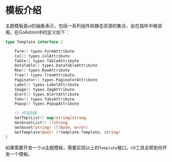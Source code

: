 # 模板介绍

主题模板是ui的抽象表示，包括一系列组件和静态资源的集合，会在插件中被调用。在GoAdmin中的定义如下：

```go
type Template interface {

    Form() types.FormAttribute
    Col() types.ColAttribute
    Table() types.TableAttribute
    DataTable() types.DataTableAttribute
    Row() types.RowAttribute
    Tree() types.TreeAttribute
    Paginator() types.PaginatorAttribute
    Label() types.LabelAttribute
    Image() types.ImgAttribute
    Alert() types.AlertAttribute
    Tabs() types.TabsAttribute
    Popup() types.PopupAttribute

    // 资源函数
    GetTmplList() map[string]string
    GetAssetList() []string
    GetAsset(string) ([]byte, error)
    GetTemplate(bool) (*template.Template, string)
}
```

如果需要开发一个ui主题模板，需要实现以上的`Template`接口。cli工具会帮助你开发一个模板。

